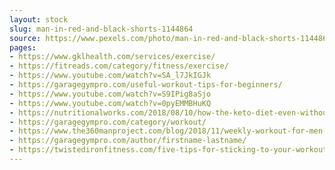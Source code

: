 ```yaml
---
layout: stock
slug: man-in-red-and-black-shorts-1144864
source: https://www.pexels.com/photo/man-in-red-and-black-shorts-1144864/
pages:
- https://www.gklhealth.com/services/exercise/
- https://fitreads.com/category/fitness/exercise/
- https://www.youtube.com/watch?v=SA_l7JkIGJk
- https://garagegympro.com/useful-workout-tips-for-beginners/
- https://www.youtube.com/watch?v=S9IPig8aSjo
- https://www.youtube.com/watch?v=0pyEMMBHuKQ
- https://nutritionalworks.com/2018/08/10/how-the-keto-diet-even-without-exercise-slays-the-opposition/
- https://garagegympro.com/category/workout/
- https://www.the360manproject.com/blog/2018/11/weekly-workout-for-men-this-is-the-time-of-the-year-to-bulk-up
- https://garagegympro.com/author/firstname-lastname/
- https://twistedironfitness.com/five-tips-for-sticking-to-your-workout-routine/
---
```

